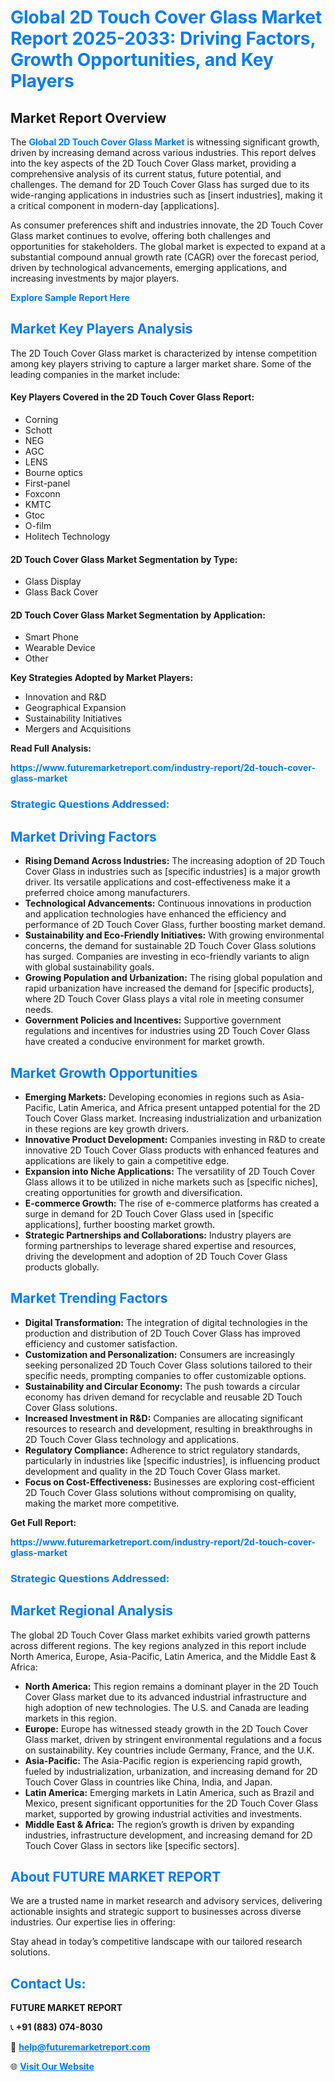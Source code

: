 <h1 style="color: #007BFF;">Global 2D Touch Cover Glass Market Report 2025-2033: Driving Factors, Growth Opportunities, and Key Players</h1>

<section id="overview">
<h2>Market Report Overview</h2>
<p>The <a href="https://www.futuremarketreport.com/industry-report/2d-touch-cover-glass-market" style="color: #007BFF; text-decoration: none;"><strong>Global 2D Touch Cover Glass Market</strong></a> is witnessing significant growth, driven by increasing demand across various industries. This report delves into the key aspects of the 2D Touch Cover Glass market, providing a comprehensive analysis of its current status, future potential, and challenges. The demand for 2D Touch Cover Glass has surged due to its wide-ranging applications in industries such as [insert industries], making it a critical component in modern-day [applications].</p>
<p>As consumer preferences shift and industries innovate, the 2D Touch Cover Glass market continues to evolve, offering both challenges and opportunities for stakeholders. The global market is expected to expand at a substantial compound annual growth rate (CAGR) over the forecast period, driven by technological advancements, emerging applications, and increasing investments by major players.</p>
</section>

<section id="overview">
<p><a href="https://www.futuremarketreport.com/request-sample/reportId=89425" style="color: #007BFF; text-decoration: none;"><strong>Explore Sample Report Here</strong></a></p>
</section>

<section id="key-players">
<h2 style="color: #007BFF;">Market Key Players Analysis</h2>
<p>The 2D Touch Cover Glass market is characterized by intense competition among key players striving to capture a larger market share. Some of the leading companies in the market include:</p>
<h4>Key Players Covered in the 2D Touch Cover Glass Report:</h4>
<ul><li>Corning</li><li>Schott</li><li>NEG</li><li>AGC</li><li>LENS</li><li>Bourne optics</li><li>First-panel</li><li>Foxconn</li><li>KMTC</li><li>Gtoc</li><li>O-film</li><li>Holitech Technology</li></ul>
<h4>2D Touch Cover Glass Market Segmentation by Type:</h4>
<ul><li>Glass Display</li><li>Glass Back Cover</li></ul>

<h4>2D Touch Cover Glass Market Segmentation by Application:</h4>
<ul><li>Smart Phone</li><li>Wearable Device</li><li>Other</li></ul>
<p><strong>Key Strategies Adopted by Market Players:</strong></p>
<ul>
<li>Innovation and R&D</li>
<li>Geographical Expansion</li>
<li>Sustainability Initiatives</li>
<li>Mergers and Acquisitions</li>
</ul>
</section>

<section>
<p><strong>Read Full Analysis: </strong></p><a href="https://www.futuremarketreport.com/industry-report/2d-touch-cover-glass-market" style="color: #007BFF; text-decoration: none;"><strong>https://www.futuremarketreport.com/industry-report/2d-touch-cover-glass-market</strong></a>
<h3 style="color: #007BFF;">Strategic Questions Addressed:</h3>
</section>

<section id="driving-factors">
<h2 style="color: #007BFF;">Market Driving Factors</h2>
<ul>
<li><strong>Rising Demand Across Industries:</strong> The increasing adoption of 2D Touch Cover Glass in industries such as [specific industries] is a major growth driver. Its versatile applications and cost-effectiveness make it a preferred choice among manufacturers.</li>
<li><strong>Technological Advancements:</strong> Continuous innovations in production and application technologies have enhanced the efficiency and performance of 2D Touch Cover Glass, further boosting market demand.</li>
<li><strong>Sustainability and Eco-Friendly Initiatives:</strong> With growing environmental concerns, the demand for sustainable 2D Touch Cover Glass solutions has surged. Companies are investing in eco-friendly variants to align with global sustainability goals.</li>
<li><strong>Growing Population and Urbanization:</strong> The rising global population and rapid urbanization have increased the demand for [specific products], where 2D Touch Cover Glass plays a vital role in meeting consumer needs.</li>
<li><strong>Government Policies and Incentives:</strong> Supportive government regulations and incentives for industries using 2D Touch Cover Glass have created a conducive environment for market growth.</li>
</ul>
</section>

<section id="growth-opportunities">
<h2 style="color: #007BFF;">Market Growth Opportunities</h2>
<ul>
<li><strong>Emerging Markets:</strong> Developing economies in regions such as Asia-Pacific, Latin America, and Africa present untapped potential for the 2D Touch Cover Glass market. Increasing industrialization and urbanization in these regions are key growth drivers.</li>
<li><strong>Innovative Product Development:</strong> Companies investing in R&D to create innovative 2D Touch Cover Glass products with enhanced features and applications are likely to gain a competitive edge.</li>
<li><strong>Expansion into Niche Applications:</strong> The versatility of 2D Touch Cover Glass allows it to be utilized in niche markets such as [specific niches], creating opportunities for growth and diversification.</li>
<li><strong>E-commerce Growth:</strong> The rise of e-commerce platforms has created a surge in demand for 2D Touch Cover Glass used in [specific applications], further boosting market growth.</li>
<li><strong>Strategic Partnerships and Collaborations:</strong> Industry players are forming partnerships to leverage shared expertise and resources, driving the development and adoption of 2D Touch Cover Glass products globally.</li>
</ul>
</section>

<section id="trending-factors">
<h2 style="color: #007BFF;">Market Trending Factors</h2>
<ul>
<li><strong>Digital Transformation:</strong> The integration of digital technologies in the production and distribution of 2D Touch Cover Glass has improved efficiency and customer satisfaction.</li>
<li><strong>Customization and Personalization:</strong> Consumers are increasingly seeking personalized 2D Touch Cover Glass solutions tailored to their specific needs, prompting companies to offer customizable options.</li>
<li><strong>Sustainability and Circular Economy:</strong> The push towards a circular economy has driven demand for recyclable and reusable 2D Touch Cover Glass solutions.</li>
<li><strong>Increased Investment in R&D:</strong> Companies are allocating significant resources to research and development, resulting in breakthroughs in 2D Touch Cover Glass technology and applications.</li>
<li><strong>Regulatory Compliance:</strong> Adherence to strict regulatory standards, particularly in industries like [specific industries], is influencing product development and quality in the 2D Touch Cover Glass market.</li>
<li><strong>Focus on Cost-Effectiveness:</strong> Businesses are exploring cost-efficient 2D Touch Cover Glass solutions without compromising on quality, making the market more competitive.</li>
</ul>
</section>

<section>
<p><strong>Get Full Report: </strong></p><a href="https://www.futuremarketreport.com/industry-report/2d-touch-cover-glass-market" style="color: #007BFF; text-decoration: none;"><strong>https://www.futuremarketreport.com/industry-report/2d-touch-cover-glass-market</strong></a>
<h3 style="color: #007BFF;">Strategic Questions Addressed:</h3>
</section>


<section id="regional-analysis">
<h2 style="color: #007BFF;">Market Regional Analysis</h2>
<p>The global 2D Touch Cover Glass market exhibits varied growth patterns across different regions. The key regions analyzed in this report include North America, Europe, Asia-Pacific, Latin America, and the Middle East & Africa:</p>
<ul>
<li><strong>North America:</strong> This region remains a dominant player in the 2D Touch Cover Glass market due to its advanced industrial infrastructure and high adoption of new technologies. The U.S. and Canada are leading markets in this region.</li>
<li><strong>Europe:</strong> Europe has witnessed steady growth in the 2D Touch Cover Glass market, driven by stringent environmental regulations and a focus on sustainability. Key countries include Germany, France, and the U.K.</li>
<li><strong>Asia-Pacific:</strong> The Asia-Pacific region is experiencing rapid growth, fueled by industrialization, urbanization, and increasing demand for 2D Touch Cover Glass in countries like China, India, and Japan.</li>
<li><strong>Latin America:</strong> Emerging markets in Latin America, such as Brazil and Mexico, present significant opportunities for the 2D Touch Cover Glass market, supported by growing industrial activities and investments.</li>
<li><strong>Middle East & Africa:</strong> The region’s growth is driven by expanding industries, infrastructure development, and increasing demand for 2D Touch Cover Glass in sectors like [specific sectors].</li>
</ul>
</section>

<footer>
<h2 style="color: #007BFF;">About FUTURE MARKET REPORT</h2>
<p>We are a trusted name in market research and advisory services, delivering actionable insights and strategic support to businesses across diverse industries. Our expertise lies in offering:</p>

<p>Stay ahead in today’s competitive landscape with our tailored research solutions.</p>

<h2 style="color: #007BFF;">Contact Us:</h2>
<p><strong>FUTURE MARKET REPORT</strong></p>
<p>📞 <strong>+91 (883) 074-8030</strong></p>
<p>📧 <strong><a href="mailto:help@futuremarketreport.com" style="color: #007BFF;">help@futuremarketreport.com</a></strong></p>
<p>🌐 <strong><a href="https://www.futuremarketreport.com/" style="color: #007BFF;">Visit Our Website</a></strong></p>
</footer>